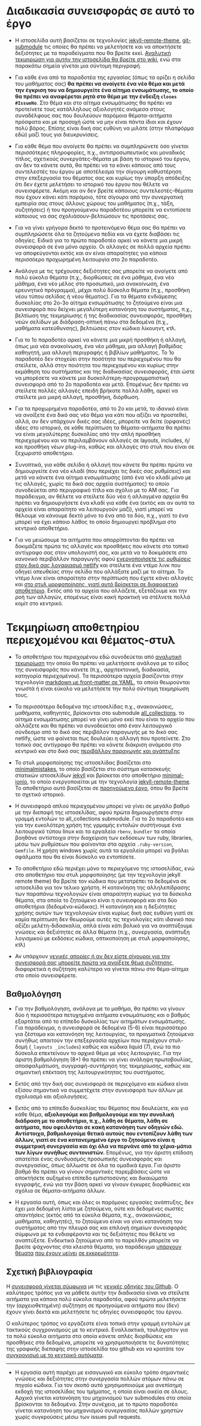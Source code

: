 # Διαδικασία συνεισφοράς σε αυτό το έργο

* Η ιστοσελίδα αυτή βασίζεται σε τεχνολογίες [jekyll-remote-theme](https://github.com/benbalter/jekyll-remote-theme), [git-submodule](https://github.blog/2016-02-01-working-with-submodules/) τις οποίες θα πρέπει να μελετήσετε και να αποκτήσετε δεξιότητες με τα παραδείγματα που θα βρείτε εκεί. [Αναλυτική τεκμηριώση για αυτήν την ιστοσελίδα θα βρείτε στο wiki](https://github.com/ioniodi/sitegr/wiki), ενώ στα παρακάτω σημεία γίνεται μια σύντομη περιγραφή.

* Για κάθε ένα από τα παραδοτέα της εργασίας (όπως τα ορίζει η σελίδα του μαθήματος σας) **θα πρέπει να ανοίγετε ένα νέο θέμα και μετά την έγκριση του να δημιουργείτε ένα αίτημα ενσωμάτωσης, το οποίο θα πρέπει να αναφέρεται ρητά στο θέμα με την ένδειξη `closes #IssueNo`**. Στο θέμα και στο αίτημα ενσωμάτωσης θα πρέπει να προτείνετε τους κατάλληλους αξιολογητές ανάμεσα στους συναδέλφους σας που δουλεύουν παρόμοια θέματα-αιτήματα πρόσφατα και με προσοχή ώστε να μην είναι πάντα ίδιοι και έχουν πολύ βάρος. Επίσης είναι δική σας ευθύνη να μιλάτε (στην πλατφόρμα εδώ) μαζί τους για διευκρυνίσεις.

* Για κάθε θέμα που ανοίγετε θα πρέπει να συμπληρώνετε όσο γίνεται περισσότερες πληροφορίες, π.χ., αντιπροσωπευτικός και μοναδικός τίτλος, σχετικούς συνεργάτες-θέματα με βάση το ιστορικό του έργου, αν δεν τα κάνετε αυτά, θα πρέπει να τα κάνει κάποιος από τους συντελεστές του έργου με αποτέλεσμα την σίγουρη καθυστέρηση στην επεξεργασία του θέματος σας και κυρίως την ύπαρξη απόδειξης ότι δεν έχετε μελετήσει το ιστορικό του έργου που θέλετε να συνεισφέρετε. Ακόμη και αν δεν βρείτε κάποιους συντελεστές-θέματα που έχουν κάνει κάτι παρόμοιο, τότε σίγουρα από την συνεργατική εμπειρία σας στους άλλους χώρους του μαθήματος (π.χ., τάξη, συζητήσεις) ή του προηγούμενου παραδοτέου μπορείτε να εντοπίσετε κάποιους να σας σχολιάσουν-βελτιώσουν τις προτάσεις σας.

* Για να γίνει γρήγορα δεκτό το προτεινόμενο θέμα σας θα πρέπει να συμπληρώσετε όλα τα ζητούμενα πεδία και να έχετε διαβάσει τις οδηγίες. Ειδικά για το πρώτο παραδοτέο αρκεί να κάνετε μια μικρή συνεισφορά σε ένα μόνο αρχείο. Οι αλλαγές σε πολλά αρχεία πρέπει να αποφεύγονται εκτός και αν είναι απαραίτητες για κάποια περισσόερο προχωρημένη λειτουργία στο 2ο παραδοτέο.

* Ανάλογα με τις τρέχουσες δεξιότητες σας μπορείτε να ανοίγετε από πολύ εύκολα θέματα (π.χ., διορθώσεις σε ένα μάθημα, ένα νέο μάθημα, ένα νέο μέλος στο προσωπικό, μια ανακοίνωση, ένα ερευνητικό πρόγραμμα), μέχρι πολύ δύσκολα θέματα (π.χ., προσθήκη νέου τύπου σελίδας ή νέου θέματος). Για τα θέματα ενδιάμεσης δυσκολίας στο 2ο-3ο αίτημα ενσωμάτωσης το ζητούμενο είναι μια συνεισφορά που δείχνει μεγαλύτερη κατανόηση του συστήματος, π.χ., βελτίωση της τεκμηρίωσης ή της διαδικασίας συνεισφοράς, προσθήκη νεών σελίδων με διάδραση-οπτική πάνω στα δεδομένα (π.χ., μαθήματα κατεύθυνσης), βελτιώσεις στον κώδικα λίκουηντ, κτλ.

* Για το 1ο παραδοτέο αρκεί να κάνετε μια μικρή προσθήκη ή αλλαγή, όπως μια νέα ανακοίνωση, ένα νέο μάθημα, μια αλλαγή βαθμίδας καθηγητή, μια αλλαγή περιγραφής ή βιβλίων μαθήματος. Το 1ο παραδοτέο δεν στοχεύει στην ποσότητα του περιεχομένου που θα στείλετε, αλλά στην ποιότητα του περιεχομένου και κυρίως στην εκμάθηση του συστήματος και της διαδικασίας συνεισφοράς, έτσι ώστε να μπορέσετε να κάνετε μια δυσκολότερη-προγραμματιστική συνεισφορά από το 2ο παραδοτέο και μετά. Επομένως δεν πρέπει να στείλετε πολλές αλλαγές επειδή βρήκατε πολλά λάθη, αρκεί να στείλετε μια μικρή αλλαγή, προσθήκη, διόρθωση.

* Για τα προχωρημένα παραδοτέα, από το 2ο και μετά, το ιδανικό είναι να ανοίξετε ένα δικό σας νέο θέμα για κάτι που αξίζει να προστεθεί, αλλά, αν δεν υπάρχουν δικές σας ιδέες, μπορείτε να δείτε (ορφανές) ιδέες στο ιστορικό, σε κάθε περίπτωση τα θέματα-αιτήματα θα πρέπει να είναι μεγαλύτερης δυσκολίας από την απλή προσθήκη περιεχομένου και να περιλαμβάνουν αλλαγές σε layouts, includes, ή/και προσθήκη νέων plug-ins, καθώς και αλλαγές στο στυλ που είναι σε ξεχωριστό αποθετήριο.

* Συνοπτικά, για κάθε σελίδα ή αλλαγή που κάνετε θα πρέπει πρώτα να δημιουργείτε ένα νέο κλαδί (που περιέχει τις δικές σας ρυθμίσεις) και μετά να κάνετε ένα αίτημα ενσωμάτωσης (από ένα νέο κλαδί μόνο με τις αλλαγές, χωρίς τα δικά σας αρχεία συστήματος) το οποίο συνοδεύεται από περιγραφικό τίτλο και σχόλιο με το ΑΜ σας. Για παράδειγμα, αν θέλετε να στείλετε δύο νέα ή αλλαγμένα αρχεία θα πρέπει να δημιουργήσετε ένα κλαδί για κάθε ένα (εκτός και αν αυτά τα αρχεία είναι απαραίτητο να λειτουργούν μαζί), γιατί μπορεί να θέλουμε να κάνουμε δεκτό μόνο το ένα από τα δύο, π.χ., γιατί το ένα μπορεί να έχει κάποιο λάθος το οποίο δημιουργεί πρόβλημα στο κεντρικό αποθετήριο. 

* Για να μειώσουμε τα αιτήματα που απορρίπτονται θα πρέπει να δοκιμάζετε πρώτα τις αλλαγές και προσθήκες που κάνετε στο τοπικό αντίγραφο σας στον υπολογιστή σας, και μετά να το δοκιμάσετε στο κανονικό περιβάλλον παραγωγής αφού [ενεργοποιήσετε τις ρυθμίσεις στον δικό σας λογαριασμό netlify](https://app.netlify.com/) και στείλετε ένα ντέμο λινκ που οδηγεί απευθείας στην σελίδα που αλλάξατε μαζί με το αίτημα. Το ντέμο λινκ είναι απαραίτητο στην περίπτωση που έχετε κάνει αλλαγές και [στο στυλ μορφοποίησης, γιατί αυτό βρίσκεται σε διαφορετικό αποθετήριο](https://github.com/ioniodi/minimal-ionio/). Εκτός από τα αρχεία που αλλάζετε, εξετάζουμε και την ροή των αλλαγών, επομένως είναι κακή πρακτική να στέλνετε πολλά κομίτ στο κεντρικό.

# Τεκμηρίωση αποθετηρίου περιεχομένου και θέματος-στυλ

* Το αποθετήριο του περιεχομένου εδώ συνοδεύεται από [αναλυτική τεκμηρίωση](https://github.com/ioniodi/sitegr/wiki) την οποία θα πρέπει να μελετήσετε ανάλογα με το είδος της συνεισφοράς που κάνετε (π.χ., αρχιτεκτονική, διαδικασία, κατηγορία περιεχομένου). Τα περισσότερα αρχεία βασίζονται στην τεχνολογία [markdown με front-matter σε YAML](https://jekyllrb.com/docs/step-by-step/03-front-matter/#use-front-matter), τα οποία θεωρούνται γνωστά ή είναι εύκολο να μελετήσετε την πολύ σύντομη τεκμηρίωση τους.

* Τα περισσότερα δεδομένα της ιστοσελίδας π.χ., ανακοινώσεις, μαθήματα, καθηγητές, βρίσκονται στο submodule [all_collections](https://github.com/ioniodi/all_collections). το αίτημα ενσωμάτωσης μπορεί να γίνει μόνο εκεί που είναι το αρχείο που αλλάζετε και θα πρέπει να συνοδεύεται από έναν λειτουργικό σύνδεσμο από το δικό σας περιβάλον παραγωγής με το δικό σας netlify, ώστε να φαίνεται πως δουλεύει η αλλαγή που προτείνετε. Στο τοπικό σας αντίγραφο θα πρέπει να κάνετε διάκριση ανάμεσα στο κεντρικό και στο δικό σας [περιβάλλον παραγωγής και ανάπτυξης](https://jekyllrb.com/docs/configuration/options/#build-command-options)

* Το στυλ μορφοποίησης της ιστοσελίδας βασίζεται στο [minimalmistakes](https://mmistakes.github.io/minimal-mistakes/), το οποίο βασίζεται στο σύστημα κατασκευής στατικών ιστοσελίδων [jekyll](https://jekyllrb.com) και βρίσκεται στο αποθετήριο [minimal-ionio](https://github.com/ioniodi/minimal-ionio), το οποίο ενεργοποιείται με την τεχνολογία [jekyll-remote-theme](https://github.com/benbalter/jekyll-remote-theme). Το αποθετήριο αυτό βασίζεται σε [προηγούμενο έργο](https://github.com/ioniodi/site-gr), όπου θα βρείτε το σχετικό ιστορικό.

* Η συνεισφορά απλού περιεχομένου μπορεί να γίνει σε μεγάλο βαθμό με την διεπαφή της ιστοσελίδας, αφού πρώτα δημιουργήσετε στην γραμμή εντολών το all_collections submodule. Για το 2ο παραδοτέο και για την ευκολότερη χρήση της γρμαμής εντολών συστήνουμε ένα λειτουργικό τύπου linux και τα εργαλεία `rbenv`, `bundler` τα οποία βοηθάνε αντίστοιχα στην διαχείριση των εκδόσεων των ruby, libraries, μέσω των ρυθμίσεων που φαίνονται στα αρχεία `.ruby-version`, `Gemfile`. Η χρήση windows χωρίς αυτά τα εργαλεία μπορεί να βγάλει σφάλματα που θα είναι δύσκολο να εντοπίσετε.

* Το αποθετήριο εδώ περιέχει μόνο το περιεχόμενο της ιστοσελίδας, ενώ στο αποθετήριο του στυλ μορφοποίησης (με την τεχνολογία jekyll remote theme) θα βρείτε τον κώδικα που μετατρέπει τα δεδομένα σε ιστοσελίδα για τον τελικο χρήστη. Η κατανόηση της αλληλεπίδρασης των παραπάνω τεχνολογιών είναι απαραίτητη κυρίως για τα δύσκολα θέματα, στα οποία το ζητούμενο είναι η συνεισφορά και στα δύο αποθετήρια (δεδομένα-κώδικας). Η κατανόηση και η δεξιότητες χρήσης αυτών των τεχνολογιών είναι κυρίως δική σας ευθύνη γιατί σε καμία περίπτωση δεν θεωρούμε αυτές τις τεχνολογίες κάτι ιδανικό που αξίζει μελέτη-διδασκαλία, απλά είναι κάτι βολικό για να αναπτύξουμε γνώσεις και δεξιότητες σε άλλα θέματα (π.χ., συνεργασία, ανάπτυξη λογισμικού με εκδόσεις κώδικα, οπτικοποίηση με στυλ μορφοποίησης, κτλ)

* Αν υπάρχουν [γενικές απορίες ή αν δεν είστε σίγουροι για την συνεισφορά σας μπορείτε πρώτα να ανοίξετε θέμα συζήτησης](https://github.com/ioniodi/sitegr/discussions), διαφορετικά η συζήτηση καλύτερα να γίνεται πάνω στο θέμα-αίτημα στο οποίο συνεισφέρετε.

## Βαθμολόγηση

* Για την βαθμολόγηση, ανάλογα με το μαθήμα, θα πρέπει να γίνουν δύο ή περισσότερα πετυχημένα αιτήματα ενσωμάτωσης και ο βαθμός εξαρτάται από το επίπεδο δυσκολίας των αιτημάτων ενσωμάτωσης. Για παράδειγμα, η συνεισφορά σε δεδομένα (5-6) είναι περισσότερο για ζέσταμα και κατανόηση της λειτουργίας, τα πραγματικά ζητούμενα συνήθως απαιτούν την επεξεργασία αρχείων που περιέχουν στυλ-δομή (`_layouts _includes`) καθώς και κώδικα liquid (7), ενώ τα πιο δύσκολα επεκτείνουν το αρχικό θέμα με νέες λειτουργίες. Για την άριστη βαθμολόγηση (8+) θα πρέπει να γίνει ανάληψη πρωτοβουλίας, αποσφαλμάτωση, συγγραφή-συντήρηση της τεκμηρίωσης, καθώς και σημαντική επέκταση της λειτουργικότητας του συστήματος. 

* Εκτός από την δική σας συνεισφορά σε περιεχόμενο και κώδικα είναι εξίσου σημαντικό να συμμετέχετε στην συνεισφορά των άλλων με σχολιασμό και αξιολογήσεις.

* Εκτός από το επίπεδο δυσκολίας του θέματος που δουλεύετε, και για κάθε θέμα, **αξιολογούμε και βαθμολογούμε και την συνολική διάδραση με το αποθετήριο, π.χ., λάθη σε θέματα, λάθη σε αιτήματα, που οφειλόνται σε κακή κατανόηση των οδηγιών εδώ. Αντίστοιχα, βαθμολογούμε θετικά αυτούς που εντοπίζουν λάθη των άλλων, γιατί σε ένα κατανεμημένο έργο το ζητούμενο είναι η συμμετρική συνεργασία και όχι όλα να περνάνε από τα χέρια-μάτια των λίγων συνήθως συντονιστών.** Επομένως, για την άριστη επίδοση απατείται ένας συνδυασμός προσωπικής συνεισφοράς και συνεργασίας, όπως άλλωστε σε όλα τα ομαδικά έργα. Για άριστο βαθμό θα πρέπει να γίνουν σημαντικές παρεμβάσεις ώστε να αποκτήσετε αυξημένο επίπεδο εμπιστοσύνης και δικαιώματα εγγραφής, ενώ για την βάση αρκεί να γίνουν έγκυρες διορθώσεις και σχόλια σε θέματα-αιτήματα άλλων.

* Η εργασία αυτή, όπως και όλες οι παρόμοιες εργασίες ανάπτυξης, δεν έχει μια δεδομένη λίστα με ζητούμενα, ούτε και δεδομένες σωστές απαντήσεις (εκτός από τα εύκολα θέματα, π.χ., ανακοινώσεις, μαθήματα, καθηγητές), το ζητούμενο είναι να γίνει κατανόηση του συστήματος από την πλευρά σας και επιλογή σημείων συνεισφοράς σύμφωνα με τα ενδιαφέροντα και τις δεξιότητες που θέλετε να αναπτύξετε. Ενδεικτικά ζητούμενα από το παρελθόν μπορείτε να βρείτε ψάχνοντας στα κλειστά θέματα, για παράδειγμα [υπάρχουν θέματα](https://github.com/ioniodi/sitegr/issues?q=is%3Aclosed+label%3A%22good+first+issue%22) [που έχουν μείνει](https://github.com/ioniodi/sitegr/issues?q=label%3Aprocrastinating+is%3Aclosed) [σε εκκρεμότητα](https://github.com/ioniodi/site-gr/issues?q=label%3Aprocrastinating+is%3Aclosed).


## Σχετική βιβλιογραφία

Η [συνεισφορά γίνεται σύμφωνα](https://guides.github.com/introduction/flow/) με τις [γενικές οδηγίες του Github](https://git-scm.com/book/en/v2/GitHub-Contributing-to-a-Project). Ο καλύτερος τρόπος για να μάθετε αυτήν την διαδικασία είναι να στείλετε αιτήματα για κάποια πολύ εύκολα παραδοτέα, αφού πρώτα μελετήσετε την (αρχειοθετημένη) συζήτηση σε προηγούμενα αιτήματα που (δεν) έχουν γίνει δεκτά και μελετήσετε τις οδηγίες συνεισφοράς του έργου. 

Ο καλύτερος τρόπος να εργάζεστε είναι τοπικά στην γραμμή εντολών με τακτικούς συγχρονισμούς με το κεντρικό. Εναλλακτικά, τουλάχιστον για τα πολύ εύκολα αιτήματα στα οποία κάνετε απλές διορθώσεις και προσθήκες στα δεδομένα, μπορείτε να χρησιμοποιήσετε τις δυνατότητες της γραφικής διεπαφής στην ιστοσελίδα του github και να κρατάτε τον [συγχρονισμό με το κεντρικό αυτόματα](https://probot.github.io/apps/pull/).

---

* Η εργασία αυτή παρέχει με εισαγωγικό και εύκολο τρόπο σημαντικές γνώσεις και δεξιότητες στην συνεργασία πολλών ατόμων πάνω σε πηγαίο κώδικα. Για τον σκοπό αυτό χρησιμοποιούμε μια ανεπίσημη εκδοχή της ιστοσελίδας του τμήματος, η οποία είναι οικεία σε όλους. Αρχικά γίνεται κατανόηση του μηχανισμού των submodules στα οποία βρίσκονται τα δεδομένα. Στην συνέχεια, με το πρώτο παραδοτέο γίνεται κατανόηση του μηχανισμού συνεργασίας πολλών χρηστών χωρίς συγκρούσεις μέσω των issues pull requests.


